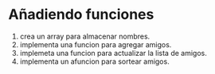 <h1>Añadiendo funciones</h1>

1. crea un array para almacenar nombres.
2. implementa una funcion para agregar amigos.
3. implemeta una funcion para actualizar la lista de amigos.
4. implementa un afuncion para sortear amigos.
